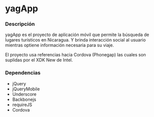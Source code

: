 yagApp
============================

### Descripción

yagApp es el proyecto de aplicación móvil que permite la búsqueda de lugares turísticos en Nicaragua. Y brinda interacción social al usuario mientras optiene información necesaria para su viaje.

El proyecto usa referencias hacia Cordova (Phonegap) las cuales son suplidas por el XDK New de Intel.

### Dependencias

- jQuery
- jQueryMobile
- Underscore
- Backbonejs
- requireJS
- Cordova
